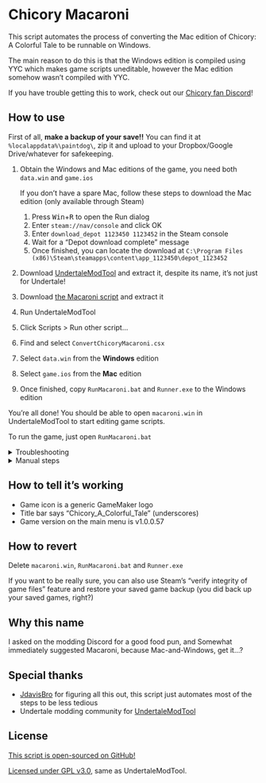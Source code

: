# Chicory Macaroni

This script automates the process of converting the Mac edition of Chicory: A Colorful Tale to be runnable on Windows.

The main reason to do this is that the Windows edition is compiled using YYC which makes game scripts uneditable, however the Mac edition somehow wasn’t compiled with YYC.

If you have trouble getting this to work, check out our [Chicory fan Discord](https://discord.chicory.pizza)!

## How to use

First of all, **make a backup of your save!!** You can find it at `%localappdata%\paintdog\`, zip it and upload to your Dropbox/Google Drive/whatever for safekeeping.

1. Obtain the Windows and Mac editions of the game, you need both `data.win` and `game.ios`

   If you don’t have a spare Mac, follow these steps to download the Mac edition (only available through Steam)

   1. Press <kbd>Win</kbd>+<kbd>R</kbd> to open the Run dialog
   2. Enter `steam://nav/console` and click OK
   3. Enter `download_depot 1123450 1123452` in the Steam console
   4. Wait for a “Depot download complete” message
   5. Once finished, you can locate the download at `C:\Program Files (x86)\Steam\steamapps\content\app_1123450\depot_1123452`

2. Download [UndertaleModTool](https://github.com/krzys-h/UndertaleModTool/releases) and extract it, despite its name, it’s not just for Undertale!
3. Download [the Macaroni script](https://github.com/chicory-pizza/chicory-macaroni/archive/refs/heads/master.zip) and extract it
4. Run UndertaleModTool
5. Click Scripts > Run other script...
6. Find and select `ConvertChicoryMacaroni.csx`
7. Select `data.win` from the **Windows** edition
8. Select `game.ios` from the **Mac** edition
9. Once finished, copy `RunMacaroni.bat` and `Runner.exe` to the Windows edition

You’re all done! You should be able to open `macaroni.win` in UndertaleModTool to start editing game scripts.

To run the game, just open `RunMacaroni.bat`

<details>
<summary>Troubleshooting</summary>

The script was originally built for UndertaleModTool v0.4.0.4, using older or newer versions may or may not work correctly.

The script was tested against the game data files of Windows edition v1.0.0.59 and Mac edition v1.0.0.57, using other versions may or may not work correctly.

The script is only tested on Windows and the UndertaleModTool GUI, using other operating systems or the CLI are not guaranteed to work.

</details>

<details>
<summary>Manual steps</summary>

Everything that the automated script does can be done manually if you have trouble with the script, please do [file a GitHub issue](https://github.com/chicory-pizza/chicory-macaroni/issues) or [contact our Discord](https://discord.chicory.pizza) so the script can be fixed though!

1. Obtain the Windows and Mac editions of the game

2. Merge the shaders from the Windows edition to the Mac data

   2. Open `data.win` (Windows edition) in UndertaleModTool
   3. Click Scripts > Unpack assets > ExportShaderData.csx
   4. Select an export folder
   5. Open `game.ios` (Mac edition) in UndertaleModTool
   6. Click Scripts > Repack assets > ImportShaderData.csx
   7. Select the previous export folder
   8. Save the newly modified data as `macaroni.win` next to `data.win` (Windows edition)

3. Obtain GameMaker runner version 2.3.2.426

   1. Download the Windows edition of GameMaker at [https://accounts.yoyogames.com/downloads](https://accounts.yoyogames.com/downloads), you need a free YoYo Account
   2. Once GameMaker is installed and running, click File > Preferences
   3. Go to Runtime Feeds > Master
   4. Install version 2.3.2.426
   5. Go to `C:\ProgramData\GameMakerStudio2\Cache\runtimes\runtime-2.3.2.426\windows` and copy `Runner.exe` next to Chicory's `data.win`

4. Create a batch file with this contents and save as `RunMacaroni.bat` inside the game folder

   ```
   start .\Runner.exe -game macaroni.win
   ```

To run the game, just open `RunMacaroni.bat`

</details>

## How to tell it’s working

- Game icon is a generic GameMaker logo
- Title bar says “Chicory_A_Colorful_Tale” (underscores)
- Game version on the main menu is v1.0.0.57

## How to revert

Delete `macaroni.win`, `RunMacaroni.bat` and `Runner.exe`

If you want to be really sure, you can also use Steam’s “verify integrity of game files” feature and restore your saved game backup (you did back up your saved games, right?)

## Why this name

I asked on the modding Discord for a good food pun, and Somewhat immediately suggested Macaroni, because Mac-and-Windows, get it...?

## Special thanks

- [JdavisBro](https://github.com/JdavisBro) for figuring all this out, this script just automates most of the steps to be less tedious
- Undertale modding community for [UndertaleModTool](https://github.com/krzys-h/UndertaleModTool)

## License

[This script is open-sourced on GitHub!](https://github.com/chicory-pizza/chicory-macaroni)

[Licensed under GPL v3.0](https://www.gnu.org/licenses/gpl-3.0.en.html), same as UndertaleModTool.
